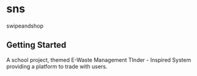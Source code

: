# sns

swipeandshop

## Getting Started

A school project, themed E-Waste Management TInder - Inspired System providing a platform to trade with users.
